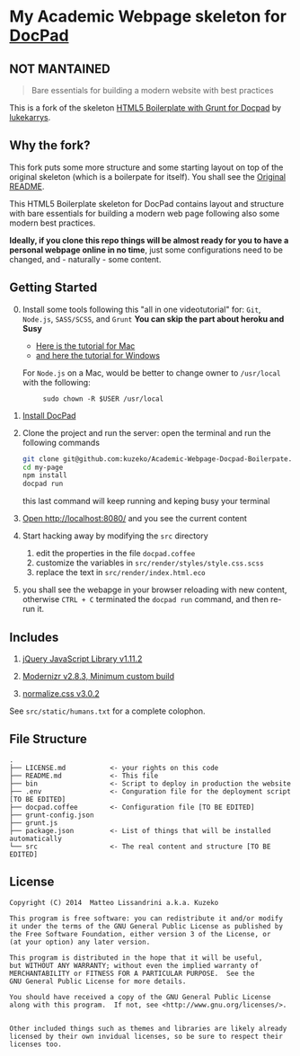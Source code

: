 # My Academic Webpage skeleton for [DocPad](https://github.com/bevry/docpad)


## NOT MANTAINED

>   Bare essentials for building a modern website with best practices

This is a fork of the skeleton [HTML5 Boilerplate with Grunt for Docpad](https://github.com/lukekarrys/html5-boilerplate.docpad) by [lukekarrys](https://github.com/lukekarrys).




## Why the fork?
This fork puts some more structure and some starting layout on top of the original skeleton (which is a boilerpate for itself). 
You shall see the [Original README](https://github.com/lukekarrys/html5-boilerplate.docpad/blob/master/README.md).

This HTML5 Boilerplate skeleton for DocPad contains layout and structure with bare essentials for building a modern web page following also some modern best practices. 

**Ideally, if you clone this repo things will be almost ready for you to have a personal webpage online in no time**, just some configurations need to be changed, and - naturally - some content.


## Getting Started

0. Install some tools following this "all in one videotutorial" for: `Git`, `Node.js`, `SASS/SCSS`, and `Grunt`
    __You can skip the part about  heroku and Susy__

   -  [Here is the tutorial for Mac](https://www.youtube.com/watch?v=2Pjfs6lxFGo)
   -  [and here the tutorial for Windows](https://www.youtube.com/watch?v=kXikXodx-y4)
   
    For `Node.js` on a Mac, would be better to change owner to `/usr/local` with the following:

            sudo chown -R $USER /usr/local

1. [Install DocPad](https://github.com/bevry/docpad)

2. Clone the project and run the server: open the terminal and run the following commands

	``` bash
	git clone git@github.com:kuzeko/Academic-Webpage-Docpad-Boilerpate.git my-page
	cd my-page
	npm install
	docpad run
	```
    this last command will keep running and keping busy your terminal

3. [Open http://localhost:8080/](http://localhost:8080/) and you see the current content

4. Start hacking away by modifying the `src` directory
    1. edit the properties in the file `docpad.coffee`
    2. customize the variables in `src/render/styles/style.css.scss` 
    3. replace the text in `src/render/index.html.eco`

5. you shall see the webapge in your browser reloading with new content, otherwise `CTRL + C` terminated the `docpad run` command, and then re-run it.


## Includes

1. [jQuery JavaScript Library v1.11.2](http://jquery.com/)

2. [Modernizr v2.8.3, Minimum custom build](http://modernizr.com/)

3. [normalize.css v3.0.2](http://necolas.github.io/normalize.css/)

See `src/static/humans.txt` for a complete colophon.

## File Structure

    .
    ├── LICENSE.md           <- your rights on this code
    ├── README.md            <- This file
    ├── bin                  <- Script to deploy in production the website
    ├── .env                 <- Conguration file for the deployment script [TO BE EDITED]
    ├── docpad.coffee        <- Configuration file [TO BE EDITED]
    ├── grunt-config.json
    ├── grunt.js
    ├── package.json         <- List of things that will be installed automatically
    └── src                  <- The real content and structure [TO BE EDITED]

## License
    
    Copyright (C) 2014  Matteo Lissandrini a.k.a. Kuzeko

    This program is free software: you can redistribute it and/or modify
    it under the terms of the GNU General Public License as published by
    the Free Software Foundation, either version 3 of the License, or
    (at your option) any later version.

    This program is distributed in the hope that it will be useful,
    but WITHOUT ANY WARRANTY; without even the implied warranty of
    MERCHANTABILITY or FITNESS FOR A PARTICULAR PURPOSE.  See the
    GNU General Public License for more details.

    You should have received a copy of the GNU General Public License
    along with this program.  If not, see <http://www.gnu.org/licenses/>.


    Other included things such as themes and libraries are likely already 
    licensed by their own invidual licenses, so be sure to respect their licenses too.

